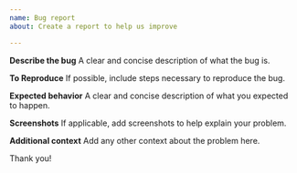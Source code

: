 ```yaml
---
name: Bug report
about: Create a report to help us improve

---
```


**Describe the bug**
A clear and concise description of what the bug is.

**To Reproduce**
If possible, include steps necessary to reproduce the bug.

**Expected behavior**
A clear and concise description of what you expected to happen.

**Screenshots**
If applicable, add screenshots to help explain your problem.

**Additional context**
Add any other context about the problem here.

Thank you!
